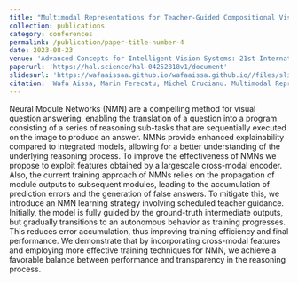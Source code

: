 ```yaml
---
title: "Multimodal Representations for Teacher-Guided Compositional Visual Reasoning"
collection: publications
category: conferences
permalink: /publication/paper-title-number-4
date: 2023-08-23
venue: 'Advanced Concepts for Intelligent Vision Systems: 21st International Conference, ACIVS 2023 Kumamoto, Japan, August 21–23, 2023 Proceedings'
paperurl: 'https://hal.science/hal-04252818v1/document'
slidesurl: 'https://wafaaissaa.github.io/wafaaissa.github.io//files/slides_acivs_TF.pdf'
citation: 'Wafa Aissa, Marin Ferecatu, Michel Crucianu. Multimodal Representations for Teacher-Guided Compositional Visual Reasoning. Advanced Concepts for Intelligent Vision Systems, 21st International Conference (ACIVS 2023), Aug 2023, Kumamoto, Japan. pp.357-369, ff10.1007/978-3-031-45382-3_30ff.'
---
```


Neural Module Networks (NMN) are a compelling method for visual question answering, enabling the translation of a question into a program consisting of a series of reasoning sub-tasks that are sequentially executed on the image to produce an answer. NMNs provide enhanced explainability compared to integrated models, allowing for a better understanding of the underlying reasoning process. To improve the
effectiveness of NMNs we propose to exploit features obtained by a largescale cross-modal encoder. Also, the current training approach of NMNs
relies on the propagation of module outputs to subsequent modules, leading to the accumulation of prediction errors and the generation of false
answers. To mitigate this, we introduce an NMN learning strategy involving scheduled teacher guidance. Initially, the model is fully guided
by the ground-truth intermediate outputs, but gradually transitions to an autonomous behavior as training progresses. This reduces error accumulation, thus improving training efficiency and final performance. We demonstrate that by incorporating cross-modal features and employing
more effective training techniques for NMN, we achieve a favorable balance between performance and transparency in the reasoning process.

